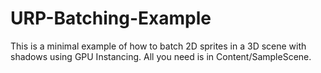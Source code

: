 # URP-Batching-Example
This is a minimal example of how to batch 2D sprites in a 3D scene with shadows using GPU Instancing. All you need is in Content/SampleScene.